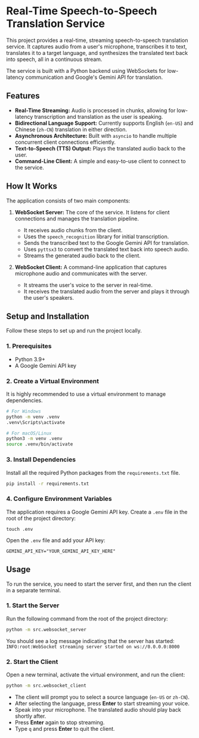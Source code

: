 # Real-Time Speech-to-Speech Translation Service

This project provides a real-time, streaming speech-to-speech translation service. It captures audio from a user's microphone, transcribes it to text, translates it to a target language, and synthesizes the translated text back into speech, all in a continuous stream.

The service is built with a Python backend using WebSockets for low-latency communication and Google's Gemini API for translation.

## Features

- **Real-Time Streaming:** Audio is processed in chunks, allowing for low-latency transcription and translation as the user is speaking.
- **Bidirectional Language Support:** Currently supports English (`en-US`) and Chinese (`zh-CN`) translation in either direction.
- **Asynchronous Architecture:** Built with `asyncio` to handle multiple concurrent client connections efficiently.
- **Text-to-Speech (TTS) Output:** Plays the translated audio back to the user.
- **Command-Line Client:** A simple and easy-to-use client to connect to the service.

## How It Works

The application consists of two main components:

1.  **WebSocket Server:** The core of the service. It listens for client connections and manages the translation pipeline.
    - It receives audio chunks from the client.
    - Uses the `speech_recognition` library for initial transcription.
    - Sends the transcribed text to the Google Gemini API for translation.
    - Uses `pyttsx3` to convert the translated text back into speech audio.
    - Streams the generated audio back to the client.

2.  **WebSocket Client:** A command-line application that captures microphone audio and communicates with the server.
    - It streams the user's voice to the server in real-time.
    - It receives the translated audio from the server and plays it through the user's speakers.

## Setup and Installation

Follow these steps to set up and run the project locally.

### 1. Prerequisites

- Python 3.9+
- A Google Gemini API key

### 2. Create a Virtual Environment

It is highly recommended to use a virtual environment to manage dependencies.

```bash
# For Windows
python -m venv .venv
.venv\Scripts\activate

# For macOS/Linux
python3 -m venv .venv
source .venv/bin/activate
```

### 3. Install Dependencies

Install all the required Python packages from the `requirements.txt` file.

```bash
pip install -r requirements.txt
```

### 4. Configure Environment Variables

The application requires a Google Gemini API key. Create a `.env` file in the root of the project directory:

```
touch .env
```

Open the `.env` file and add your API key:

```
GEMINI_API_KEY="YOUR_GEMINI_API_KEY_HERE"
```

## Usage

To run the service, you need to start the server first, and then run the client in a separate terminal.

### 1. Start the Server

Run the following command from the root of the project directory:

```bash
python -m src.websocket_server
```

You should see a log message indicating that the server has started:
`INFO:root:WebSocket streaming server started on ws://0.0.0.0:8000`

### 2. Start the Client

Open a new terminal, activate the virtual environment, and run the client:

```bash
python -m src.websocket_client
```

- The client will prompt you to select a source language (`en-US` or `zh-CN`).
- After selecting the language, press **Enter** to start streaming your voice.
- Speak into your microphone. The translated audio should play back shortly after.
- Press **Enter** again to stop streaming.
- Type `q` and press **Enter** to quit the client.
